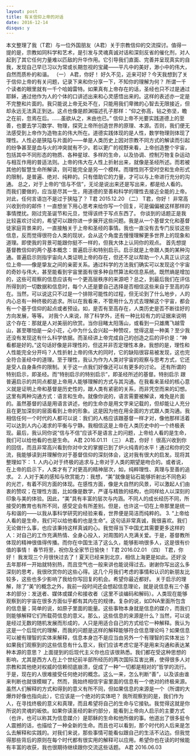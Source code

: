 ```yaml
---
layout: post
title: 有关信仰上帝的对话
date: 2016-12-14
disqus: y
---
```


本文整理了我（T君）与一位外国朋友（A君）关于宗教信仰的交流探讨。值得一提的是，宗教如同科学和艺术，是引发与灵魂真诚对话和深刻反省的催化剂，对人起到了其它任何力量难以匹敌的升华作用。它引导我们直面、完善并呈现真实的自我，发现自己早已习以为常或长期忽视的宝藏——平凡中的美好，渺小中的伟大，自然而质朴的和谐。 （一） A君，你好！ 好久不见，近来可好？今天我想到了关于信仰上帝的有关问题，记录下来和你分享一下，不知你的理解为何？ 所谓一千个读者的眼里就有一千个哈姆雷特。如果真有上帝存在的话，圣经也只不过是通过耶稣，通过他作为人的个体的口讲述出来和心灵感悟出来的。这样的表述亦一定是不完整和片面的。我只能说上帝无处不在，只能用我们卑微的心智去无限接近，但却永远无法真正到达。这点也像是颜渊描述孔子那样：“仰之弥高，钻之弥坚，瞻之在前，忽焉在后。……虽欲从之，末由也已。” 信仰上帝不光要实践道德上的至善，也要去学习数学、物理，探究上帝所创造世界的原理、本源。否则，我们便无法感受到上帝作为造物主的伟大所在。道德实践体现的是人性，数学物理则体现了理性。人性必是狭隘与片面的——单是人类历史上因对宗教不同方式的解读而引起的纷争甚至是血与火的冲突就有不少。若以更广的视野来看，上帝创造整个宇宙，包括其中不同形态的物质、各种星球、多样的生命，以及协调、控制万物复杂运动与相互作用的普适法则。上帝的伟大在人性上折射出来，就像是圣经所述。而若被其他的智慧生命所解读，则可能完全是另一个模样。而理性则不受时空和生命形式的限制，是普遍、绝对、纯粹的。只有借助它的力量，才可以与上帝进行充分的沟通。 总之，对于上帝的“信与不信”，无论是说出来还是写出来，都是给人看的。而我们要做的，应当是尽其一生，用道德的至善和科学的理性去接近全能的上帝。对此，任何言语岂不是过于狭隘了？ T君 2015.12.20 （二） T君，你好！ 非常高兴收到你的邮件！一直想坐下用心思考来给你写一个回复，可是偏偏被这样那样的事情搅扰。刚过完圣诞节和元旦，觉得该终于写点东西了。 你谈到的话题正是我比较喜欢讨论的，希望可以跟你进一步展开这些问题。我是从一个基督文化和基督徒家庭背景来的，一直接触关于上帝和圣经的事情。我也一直没有去专门反驳这些信息，反而觉得很符合人类的现状，会从这个角度去慢慢理解更多世界上的现象和道理。即使我的背景可能跟你挺不一样的，但我大体上认同你的观点。 首先想提基督教信仰的两个基本概念：普遍启示和特别启示。启示就是上帝跟人类的某种沟通。普遍启示则指宇宙向人类证明上帝的存在，但还不足以帮助一个人真正认识这位上帝——像是挚友之间的亲密关系。通过科学的方法我们确实可以发现这个宇宙的奇妙与伟大，甚至能看到宇宙里面有很多种自然算法和信息系统。既然熵是增加的，这些可观察的信息应该有一个更高层秩序的来源吧？总之，到最后我们在评估所得到的一切数据和信息时，每个人还是要自己选择是否相信这些来自于至高的存在。当然，可以说这只不过是一个排除可能性的过程，但无论到了什么地步，人的内心总有一种终极的追求。所以在我看来，不管用什么方式去理解这个宇宙，都会有一个基于信仰的起点或者预设。如，是否有至高存在，人类历史是否不断往好的方向发展，等等。 对我个人来说，除了科学外，还有一种比较有力的证据来说明这个存在：那就是人对美丽的欣赏。当你目睹太阳落山，或看到一只雄鹰飞越雪山，甚至哪怕是一朵小花，心中为什么会兴起一种赞叹，觉得这是一种美？至少我还没有发现这有什么科学依据。而圣经讲上帝完成自己的创造之后的评价是：“神看都是好的。”这句话好像是非理性的，但这并非否定理性本身。我想的是，理性和人性能完全分开吗？人性折射上帝的伟大的同时，它的缺陷很容易被发现，这也完全符合圣经中的道理。至于理性，我认为作为人类对宇宙的观察与思考方式，它还是受人自身条件的限制。关于这一点我们好像还可以有更多的讨论。 还有所谓的特别启示，即圣经。而“特别启示的特别启示”，即圣经所述的基督。特别启示 跟普遍启示的共同点都是上帝用人能够理解的方式与其沟通。在我看来圣经的核心意义就是证明上帝和基督是历史性的，跟人类有紧密的关系，而非凭空而来的幻想。这里有两种沟通方式：语言和生命。就像你说的，语言需要被解读，难免是片面的。虽然基督的话是用语言讲述，他的生命亦是用文字来记载的，但却能让人充分且在更加深刻的层面看到上帝的形象。这是因为他在用全面的方式跟人类沟通。我相信任何一个时代的人都可以说：我们的人格应该跟基督一样才对，像他那样活着可以达到人内心渴求的平衡与宁静。我相信这是上帝在人类历史中的一个终极表现。最后，我认同你说“信与不信”应该不是语言上的问题，上帝给人看的是生命，我们可以给他看的也是生命。 A君 2016.01.11 （三） A君，你好！ 很高兴收到你的回信，而且非常高兴看到你对中文的掌握已到了炉火纯青的水平！通过和你的交流，我能够读到并理解你对于基督信仰的深刻体会，这对我有很大的启发。现将其整理如下： 1. 人内心对于终极的追求与上帝对于人类的期望是吻合的。或者说，在上帝的启示下，人类才有了对更高的精神层次，如，纯粹理性、真理与至善的追求。 2. 人对于美的感知与欣赏能力：我想，“美”就像是钻石能够折射出不同色彩的光芒，有着不同方面的体现。在感性方面，像是大自然的风景，可以激起人们由衷的赞叹；在理性方面，比如像是数学，严谨与精致的结构，也同样给人以深刻的印象与美的体验。因此，“美”具有丰富的层次与内涵。不同人的成长经历不同，所接受的教育也有所不同，感受定会有所差别。但是，也许这一切在上帝那里是统一与和谐的——以我从事科学研究的经验来看，世界便是简洁而纯粹的。 3. “上帝给人看的是生命，我们可以给他看的也是生命”。这句话非常真诚，我很喜欢。我们无论做什么事，也应该秉持这样真诚的心。我觉得当下中国尤其需要更多这样的人：对自己的工作充满热情、全身心投入，对周围的人充满关爱。于是，基督教所体现的精神很值得传播。而你在中国生活了这么久，能够影响很多人，这是很有价值的事情！ 春节将至，祝你及全家节日愉快！ T君 2016.02.01 （四） T君，你好！ 我发现三个月很快过去了！夏天已经来到北京，相信上海更是如此。还好没去年那样一开始就特别热，而且空气也一般来讲也能说得过去。谢谢你写出这么多深刻的思考，我很欣赏你的这些心得。这几个月我们考虑的事情和认识的新朋友比较多，这些也多少影响了我给你写回复的机会。希望你最近都好。 关于启示的理解，除了“美”的概念之外，我前一段时间还会想起信息理论，就是说信息有三个基本的部分：发送者、媒体或媒介和接收者（这里不谈编码和解码）。人类现在能够观察到的宇宙在很多方面似乎都有其内在的规律。复杂的说，如DNA里面所包含的信息量；简单的说，如原子里面的能量。这些事物本身就是信息的媒介，而我们则能够解释它们所载荷信息的意义。那么，这些信息的来源是什么？当然，可以说是经过无数的随机发展而形成的，人只是用适合自己的方式给它一种解释。我认为这是一个后现代的理解，而我的问题是这样的解释能够符合信息理论吗？如果信息可以被有理智的实体来解释，信息本身岂不是应当由另外一个有理智的实体发出？如果我们观察到的这些信息有什么意义，我们应该考虑它是不是用来沟通和表达某种本源的意思？ 上面提到的后现代主义你也应该很熟悉。我们都在受这种思想的影响，尤其是西方人在上个世纪前半部所经历的两次国际互害比赛，使得很多人对宗教和其他绝对权威的信赖彻底崩溃，促成了一种“一切都是相对的”哲学的流行。于是，现在的人很难接受任何绝对的概念。这么一来，怎么判断“善”，以及该由谁来判断也就很模糊了。然而，我始终相信宇宙里面的信息有一个绝对的终极来源。虽然人们解释的方式和得到的意义有所不同，但如果信息的来源是一个（所谓的大爆炸好像也指向此），它应该是一个绝对的实体吧？ 我所观察到的是，我们作为人，在寻找终极的意义和真理，而且希望将自己的生命与它接轨。我觉得这就是你所说的灵魂的皈依。如果你读圣经的新约部分，能看到上帝向人启示的主要方式（也许，也可以称其为信息媒介）是耶稣的生命和他所做的事。他道出了很多挺令人震撼的话，也描绘了一种全新的生命。而且也可以看到，那个时代的人后来是怎么去解释和实践的。对我们来说，那些事情可能看似跟自己的生活不沾边。但我觉得那些背后的原则在每个时代都有很实用的解释可以应用。希望你也在读的时候能有丰富的收获，我也很期待继续跟你交流这些话题。 A君 2016.06.03
